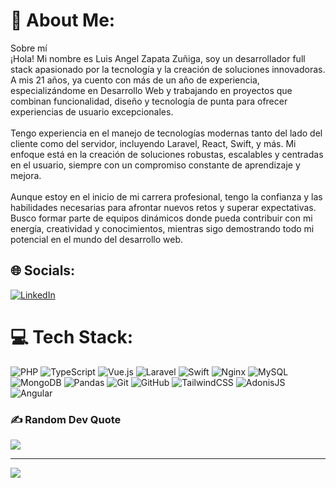 # 💫 About Me:
Sobre mí<br>¡Hola! Mi nombre es Luis Angel Zapata Zuñiga, soy un desarrollador full stack apasionado por la tecnología y la creación de soluciones innovadoras. A mis 21 años, ya cuento con más de un año de experiencia, especializándome en Desarrollo Web y trabajando en proyectos que combinan funcionalidad, diseño y tecnología de punta para ofrecer experiencias de usuario excepcionales.<br><br>Tengo experiencia en el manejo de tecnologías modernas tanto del lado del cliente como del servidor, incluyendo Laravel, React, Swift, y más. Mi enfoque está en la creación de soluciones robustas, escalables y centradas en el usuario, siempre con un compromiso constante de aprendizaje y mejora.<br><br>Aunque estoy en el inicio de mi carrera profesional, tengo la confianza y las habilidades necesarias para afrontar nuevos retos y superar expectativas. Busco formar parte de equipos dinámicos donde pueda contribuir con mi energía, creatividad y conocimientos, mientras sigo demostrando todo mi potencial en el mundo del desarrollo web.

## 🌐 Socials:
[![LinkedIn](https://img.shields.io/badge/LinkedIn-%230077B5.svg?logo=linkedin&logoColor=white)](https://linkedin.com/in/www.linkedin.com/in/luis-angel-zapata-zuniga-03aa2b268) 

# 💻 Tech Stack:
![PHP](https://img.shields.io/badge/php-%23777BB4.svg?style=for-the-badge&logo=php&logoColor=white) ![TypeScript](https://img.shields.io/badge/typescript-%23007ACC.svg?style=for-the-badge&logo=typescript&logoColor=white) ![Vue.js](https://img.shields.io/badge/vue.js-%2335495e.svg?style=for-the-badge&logo=vuedotjs&logoColor=%234FC08D) ![Laravel](https://img.shields.io/badge/laravel-%23FF2D20.svg?style=for-the-badge&logo=laravel&logoColor=white) ![Swift](https://img.shields.io/badge/swift-F54A2A?style=for-the-badge&logo=swift&logoColor=white) ![Nginx](https://img.shields.io/badge/nginx-%23009639.svg?style=for-the-badge&logo=nginx&logoColor=white) ![MySQL](https://img.shields.io/badge/mysql-4479A1.svg?style=for-the-badge&logo=mysql&logoColor=white) ![MongoDB](https://img.shields.io/badge/MongoDB-%234ea94b.svg?style=for-the-badge&logo=mongodb&logoColor=white) ![Pandas](https://img.shields.io/badge/pandas-%23150458.svg?style=for-the-badge&logo=pandas&logoColor=white) ![Git](https://img.shields.io/badge/git-%23F05033.svg?style=for-the-badge&logo=git&logoColor=white) ![GitHub](https://img.shields.io/badge/github-%23121011.svg?style=for-the-badge&logo=github&logoColor=white) ![TailwindCSS](https://img.shields.io/badge/tailwindcss-%2338B2AC.svg?style=for-the-badge&logo=tailwind-css&logoColor=white) ![AdonisJS](https://img.shields.io/badge/adonisjs-%23220052.svg?style=for-the-badge&logo=adonisjs&logoColor=white) ![Angular](https://img.shields.io/badge/angular-%23DD0031.svg?style=for-the-badge&logo=angular&logoColor=white)

### ✍️ Random Dev Quote
![](https://quotes-github-readme.vercel.app/api?type=horizontal&theme=radical)

---
[![](https://visitcount.itsvg.in/api?id=wxzzxrdresurrection&icon=5&color=12)](https://visitcount.itsvg.in)

<!-- Proudly created with GPRM ( https://gprm.itsvg.in ) -->
